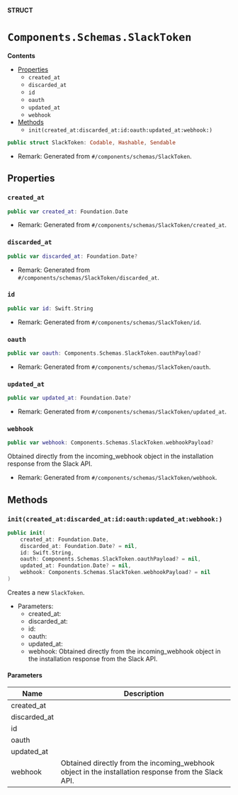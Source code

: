 **STRUCT**

# `Components.Schemas.SlackToken`

**Contents**

- [Properties](#properties)
  - `created_at`
  - `discarded_at`
  - `id`
  - `oauth`
  - `updated_at`
  - `webhook`
- [Methods](#methods)
  - `init(created_at:discarded_at:id:oauth:updated_at:webhook:)`

```swift
public struct SlackToken: Codable, Hashable, Sendable
```

- Remark: Generated from `#/components/schemas/SlackToken`.

## Properties
### `created_at`

```swift
public var created_at: Foundation.Date
```

- Remark: Generated from `#/components/schemas/SlackToken/created_at`.

### `discarded_at`

```swift
public var discarded_at: Foundation.Date?
```

- Remark: Generated from `#/components/schemas/SlackToken/discarded_at`.

### `id`

```swift
public var id: Swift.String
```

- Remark: Generated from `#/components/schemas/SlackToken/id`.

### `oauth`

```swift
public var oauth: Components.Schemas.SlackToken.oauthPayload?
```

- Remark: Generated from `#/components/schemas/SlackToken/oauth`.

### `updated_at`

```swift
public var updated_at: Foundation.Date?
```

- Remark: Generated from `#/components/schemas/SlackToken/updated_at`.

### `webhook`

```swift
public var webhook: Components.Schemas.SlackToken.webhookPayload?
```

Obtained directly from the incoming_webhook object in the installation response from the Slack API.

- Remark: Generated from `#/components/schemas/SlackToken/webhook`.

## Methods
### `init(created_at:discarded_at:id:oauth:updated_at:webhook:)`

```swift
public init(
    created_at: Foundation.Date,
    discarded_at: Foundation.Date? = nil,
    id: Swift.String,
    oauth: Components.Schemas.SlackToken.oauthPayload? = nil,
    updated_at: Foundation.Date? = nil,
    webhook: Components.Schemas.SlackToken.webhookPayload? = nil
)
```

Creates a new `SlackToken`.

- Parameters:
  - created_at:
  - discarded_at:
  - id:
  - oauth:
  - updated_at:
  - webhook: Obtained directly from the incoming_webhook object in the installation response from the Slack API.

#### Parameters

| Name | Description |
| ---- | ----------- |
| created_at |  |
| discarded_at |  |
| id |  |
| oauth |  |
| updated_at |  |
| webhook | Obtained directly from the incoming_webhook object in the installation response from the Slack API. |